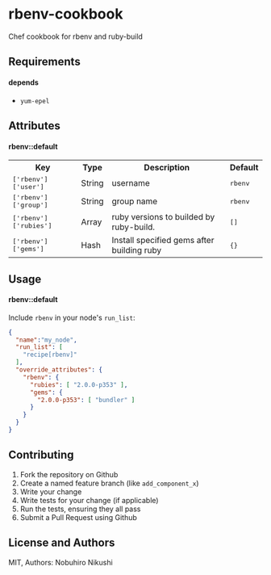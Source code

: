 rbenv-cookbook
=======================

Chef cookbook for rbenv and ruby-build

Requirements
------------

#### depends
- `yum-epel`

Attributes
----------

#### rbenv::default
<table>
  <tr>
    <th>Key</th>
    <th>Type</th>
    <th>Description</th>
    <th>Default</th>
  </tr>
  <tr>
    <td><tt>['rbenv']['user']</tt></td>
    <td>String</td>
    <td>username</td>
    <td><tt>rbenv</tt></td>
  </tr>
  <tr>
    <td><tt>['rbenv']['group']</tt></td>
    <td>String</td>
    <td>group name</td>
    <td><tt>rbenv</tt></td>
  </tr>
  <tr>
    <td><tt>['rbenv']['rubies']</tt></td>
    <td>Array</td>
    <td>ruby versions to builded by ruby-build.</td>
    <td><tt>[]</tt></td>
  </tr>
  <tr>
    <td><tt>['rbenv']['gems']</tt></td>
    <td>Hash</td>
    <td>Install specified gems after building ruby</td>
    <td><tt>{}</tt></td>
  </tr>

</table>

Usage
-----
#### rbenv::default

Include `rbenv` in your node's `run_list`:

```json
{
  "name":"my_node",
  "run_list": [
    "recipe[rbenv]"
  ],
  "override_attributes": {
    "rbenv": {
      "rubies": [ "2.0.0-p353" ],
      "gems": {
        "2.0.0-p353": [ "bundler" ]
      }
    }
  }
}
```


Contributing
------------

1. Fork the repository on Github
2. Create a named feature branch (like `add_component_x`)
3. Write your change
4. Write tests for your change (if applicable)
5. Run the tests, ensuring they all pass
6. Submit a Pull Request using Github

License and Authors
-------------------
MIT,
Authors: Nobuhiro Nikushi
